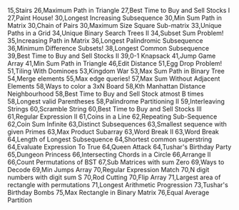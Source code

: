 15,Stairs
26,Maximum Path in Triangle
27,Best Time to Buy and Sell Stocks I
27,Paint House!
30,Longest Increasing Subsequence
30,Min Sum Path in Matrix
30,Chain of Pairs
30,Maximum Size Square Sub-matrix
33,Unique Paths in a Grid
34,Unique Binary Search Trees II
34,Subset Sum Problem!
35,Increasing Path in Matrix
36,Longest Palindromic Subsequence
36,Minimum Difference Subsets!
38,Longest Common Subsequence
39,Best Time to Buy and Sell Stocks II
39,0-1 Knapsack
41,Jump Game Array
41,Min Sum Path in Triangle
46,Edit Distance
51,Egg Drop Problem!
51,Tiling With Dominoes
53,Kingdom War
53,Max Sum Path in Binary Tree
54,Merge elements
55,Max edge queries!
57,Max Sum Without Adjacent Elements
58,Ways to color a 3xN Board
58,Kth Manhattan Distance Neighbourhood
58,Best Time to Buy and Sell Stock atmost B times
58,Longest valid Parentheses
58,Palindrome Partitioning II
59,Interleaving Strings
60,Scramble String
60,Best Time to Buy and Sell Stocks III
61,Regular Expression II
61,Coins in a Line
62,Repeating Sub-Sequence
62,Coin Sum Infinite
63,Distinct Subsequences
63,Smallest sequence with given Primes
63,Max Product Subarray
63,Word Break II
63,Word Break
64,Length of Longest Subsequence
64,Shortest common superstring
64,Evaluate Expression To True
64,Queen Attack
64,Tushar's Birthday Party
65,Dungeon Princess
66,Intersecting Chords in a Circle
66,Arrange II
66,Count Permutations of BST
67,Sub Matrices with sum Zero
69,Ways to Decode
69,Min Jumps Array
70,Regular Expression Match
70,N digit numbers with digit sum S
70,Rod Cutting
70,Flip Array
71,Largest area of rectangle with permutations
71,Longest Arithmetic Progression
73,Tushar's Birthday Bombs
75,Max Rectangle in Binary Matrix
76,Equal Average Partition
